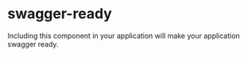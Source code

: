 # swagger-ready
Including this component in your application will make your application swagger ready.
